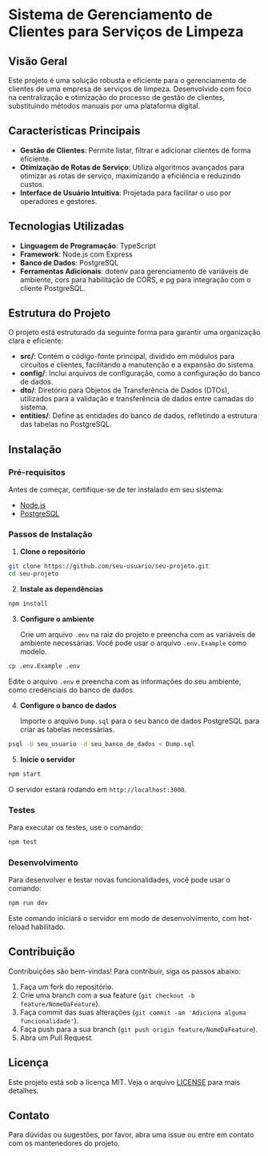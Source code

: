 # Sistema de Gerenciamento de Clientes para Serviços de Limpeza

## Visão Geral

Este projeto é uma solução robusta e eficiente para o gerenciamento de clientes de uma empresa de serviços de limpeza. Desenvolvido com foco na centralização e otimização do processo de gestão de clientes, substituindo métodos manuais por uma plataforma digital.

## Características Principais

- **Gestão de Clientes**: Permite listar, filtrar e adicionar clientes de forma eficiente.
- **Otimização de Rotas de Serviço**: Utiliza algoritmos avançados para otimizar as rotas de serviço, maximizando a eficiência e reduzindo custos.
- **Interface de Usuário Intuitiva**: Projetada para facilitar o uso por operadores e gestores.

## Tecnologias Utilizadas

- **Linguagem de Programação**: TypeScript
- **Framework**: Node.js com Express
- **Banco de Dados**: PostgreSQL
- **Ferramentas Adicionais**: dotenv para gerenciamento de variáveis de ambiente, cors para habilitação de CORS, e pg para integração com o cliente PostgreSQL.

## Estrutura do Projeto

O projeto está estruturado da seguinte forma para garantir uma organização clara e eficiente:

- **src/**: Contém o código-fonte principal, dividido em módulos para circuitos e clientes, facilitando a manutenção e a expansão do sistema.
- **config/**: Inclui arquivos de configuração, como a configuração do banco de dados.
- **dto/**: Diretório para Objetos de Transferência de Dados (DTOs), utilizados para a validação e transferência de dados entre camadas do sistema.
- **entities/**: Define as entidades do banco de dados, refletindo a estrutura das tabelas no PostgreSQL.

## Instalação

### Pré-requisitos

Antes de começar, certifique-se de ter instalado em seu sistema:

- [Node.js](https://nodejs.org/)
- [PostgreSQL](https://www.postgresql.org/)

### Passos de Instalação

1. **Clone o repositório**
```bash
git clone https://github.com/seu-usuario/seu-projeto.git
cd seu-projeto
```

2. **Instale as dependências**
```bash
npm install
```

3. **Configure o ambiente**

   Crie um arquivo `.env` na raiz do projeto e preencha com as variáveis de ambiente necessárias. Você pode usar o arquivo `.env.Example` como modelo.
```bash
cp .env.Example .env
```

   Edite o arquivo `.env` e preencha com as informações do seu ambiente, como credenciais do banco de dados.

4. **Configure o banco de dados**

   Importe o arquivo `Dump.sql` para o seu banco de dados PostgreSQL para criar as tabelas necessárias.
```bash
psql -U seu_usuario -d seu_banco_de_dados < Dump.sql
```

5. **Inicie o servidor**
```bash
npm start
```

   O servidor estará rodando em `http://localhost:3000`.

### Testes

Para executar os testes, use o comando:
```bash
npm test
```

### Desenvolvimento

Para desenvolver e testar novas funcionalidades, você pode usar o comando:
```bash
npm run dev
```

Este comando iniciará o servidor em modo de desenvolvimento, com hot-reload habilitado.

## Contribuição

Contribuições são bem-vindas! Para contribuir, siga os passos abaixo:

1. Faça um fork do repositório.
2. Crie uma branch com a sua feature (`git checkout -b feature/NomeDaFeature`).
3. Faça commit das suas alterações (`git commit -am 'Adiciona alguma funcionalidade'`).
4. Faça push para a sua branch (`git push origin feature/NomeDaFeature`).
5. Abra um Pull Request.

## Licença

Este projeto está sob a licença MIT. Veja o arquivo [LICENSE](LICENSE) para mais detalhes.

## Contato

Para dúvidas ou sugestões, por favor, abra uma issue ou entre em contato com os mantenedores do projeto.